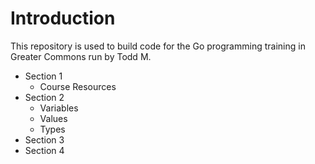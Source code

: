 # Introduction
This repository is used to build code for the Go programming training in Greater Commons run by Todd M.

- Section 1
    - Course Resources
- Section 2
    - Variables
    - Values
    - Types
- Section 3
- Section 4